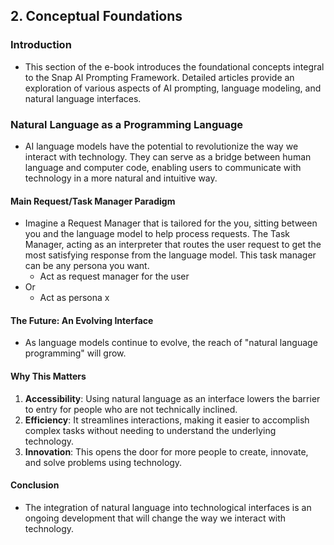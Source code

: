 ## 2. Conceptual Foundations
### Introduction

- This section of the e-book introduces the foundational concepts integral to the Snap AI Prompting Framework. Detailed articles provide an exploration of various aspects of AI prompting, language modeling, and natural language interfaces.

### Natural Language as a Programming Language

- AI language models have the potential to revolutionize the way we interact with technology. They can serve as a bridge between human language and computer code, enabling users to communicate with technology in a more natural and intuitive way.

#### Main Request/Task Manager Paradigm

- Imagine a Request Manager that is tailored for the you, sitting between you and the language model to help process requests. The Task Manager, acting as an interpreter that routes the user request to get the most satisfying response from the language model. This task manager can be any persona you want.
  - Act as request manager for the user
- Or 
  - Act as persona x

#### The Future: An Evolving Interface

- As language models continue to evolve, the reach of "natural language programming" will grow.

#### Why This Matters

1. **Accessibility**: Using natural language as an interface lowers the barrier to entry for people who are not technically inclined.
2. **Efficiency**: It streamlines interactions, making it easier to accomplish complex tasks without needing to understand the underlying technology.
3. **Innovation**: This opens the door for more people to create, innovate, and solve problems using technology.

#### Conclusion

- The integration of natural language into technological interfaces is an ongoing development that will change the way we interact with technology.
 